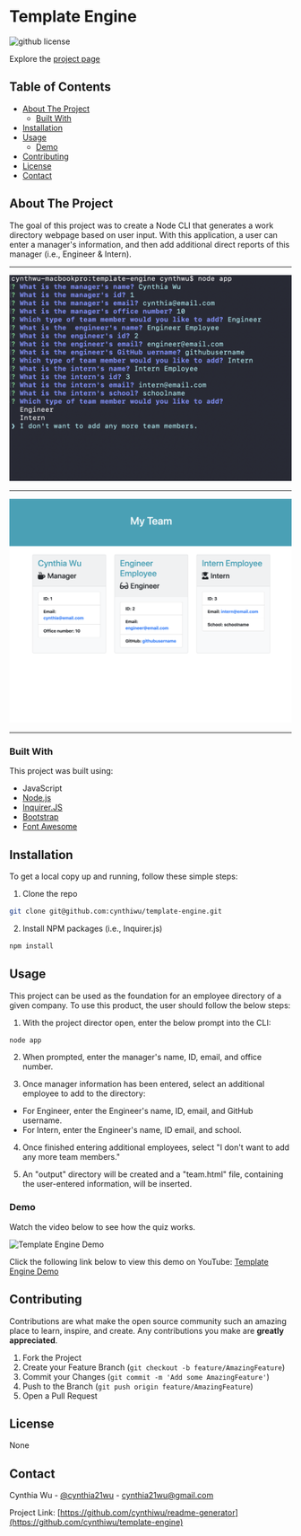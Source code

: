 # Template Engine

![github license](https://img.shields.io/badge/license-MIT-yellow.svg)

Explore the [project page](https://github.com/cynthiwu/template-engine)

## Table of Contents
- [About The Project](#about-the-project)
    - [Built With](#built-with)
- [Installation](#installation)
- [Usage](#usage)
  - [Demo](#demo)
- [Contributing](#contributing)
- [License](#license)
- [Contact](#contact)


## About The Project

The goal of this project was to create a Node CLI that generates a work directory webpage based on user input. With this application, a user can enter a manager's information, and then add additional direct reports of this manager (i.e., Engineer & Intern).

<hr>

![CLI Snapshot](./assets/cli.png)

<hr>

![Directory Snapshot](./assets/directory.png)

<hr>

### Built With

This project was built using:

* JavaScript
* [Node.js](https://nodejs.org/api/fs.html)
* [Inquirer.JS](https://www.npmjs.com/package/inquirer)
* [Bootstrap](https://getbootstrap.com/)
* [Font Awesome](https://fontawesome.com/)

## Installation

To get a local copy up and running, follow these simple steps:

1. Clone the repo
```sh
git clone git@github.com:cynthiwu/template-engine.git 
```

2. Install NPM packages (i.e., Inquirer.js)
```sh
npm install
```

## Usage

This project can be used as the foundation for an employee directory of a given company. To use this product, the user should follow the below steps:

1. With the project director open, enter the below prompt into the CLI:

```sh
node app
```

2. When prompted, enter the manager's name, ID, email, and office number. 

3. Once manager information has been entered, select an additional employee to add to the directory:
  - For Engineer, enter the Engineer's name, ID, email, and GitHub username.
  - For Intern, enter the Engineer's name, ID email, and school.

4. Once finished entering additional employees, select "I don't want to add any more team members."

5. An "output" directory will be created and a "team.html" file, containing the user-entered information, will be inserted. 

### Demo

Watch the video below to see how the quiz works.

![Template Engine Demo](./assets/template-engine.gif)

Click the following link below to view this demo on YouTube:
[Template Engine Demo](https://youtu.be/8mVkqX1YHsw)

## Contributing

Contributions are what make the open source community such an amazing place to  learn, inspire, and create. Any contributions you make are **greatly appreciated**.

1. Fork the Project
2. Create your Feature Branch (`git checkout -b feature/AmazingFeature`)
3. Commit your Changes (`git commit -m 'Add some AmazingFeature'`)
4. Push to the Branch (`git push origin feature/AmazingFeature`)
5. Open a Pull Request

## License

None

## Contact

Cynthia Wu - [@cynthia21wu](https://twitter.com/cynthia21wu) - cynthia21wu@gmail.com

Project Link: [https://github.com/cynthiwu/readme-generator](https://github.com/cynthiwu/template-engine)
